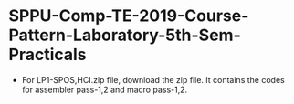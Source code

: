 # SPPU-Comp-TE-2019-Course-Pattern-Laboratory-5th-Sem-Practicals
* For LP1-SPOS,HCI.zip file, download the zip file. It contains the codes for assembler pass-1,2 and macro pass-1,2.                                                                        
